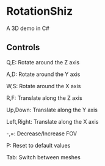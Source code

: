 # RotationShiz
A 3D demo in C#

## Controls
Q,E: Rotate around the Z axis

A,D: Rotate around the Y axis

W,S: Rotate around the X axis


R,F: Translate along the Z axis

Up,Down: Translate along the Y axis

Left,Right: Translate along the X axis


-,=: Decrease/Increase FOV


P: Reset to default values


Tab: Switch between meshes
